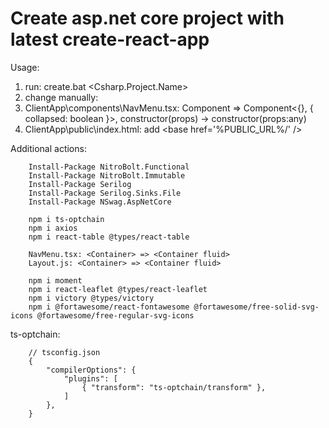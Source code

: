 # Create asp.net core project with latest create-react-app

Usage:

1. run: create.bat <Csharp.Project.Name> <react-app-name>
2. change manually:
  1. ClientApp\components\NavMenu.tsx: Component => Component<{}, { collapsed: boolean }>, constructor(props) -> constructor(props:any)
  2. ClientApp\public\index.html: add &lt;base href='%PUBLIC_URL%/' /&gt;

Additional actions:

        Install-Package NitroBolt.Functional
        Install-Package NitroBolt.Immutable
        Install-Package Serilog
        Install-Package Serilog.Sinks.File
        Install-Package NSwag.AspNetCore

        npm i ts-optchain
        npm i axios
        npm i react-table @types/react-table

        NavMenu.tsx: <Container> => <Container fluid>
        Layout.js: <Container> => <Container fluid>
        
        npm i moment 
        npm i react-leaflet @types/react-leaflet
        npm i victory @types/victory
        npm i @fortawesome/react-fontawesome @fortawesome/free-solid-svg-icons @fortawesome/free-regular-svg-icons

ts-optchain:

        // tsconfig.json
        {
            "compilerOptions": {
                "plugins": [
                    { "transform": "ts-optchain/transform" },
                ]
            },
        }
